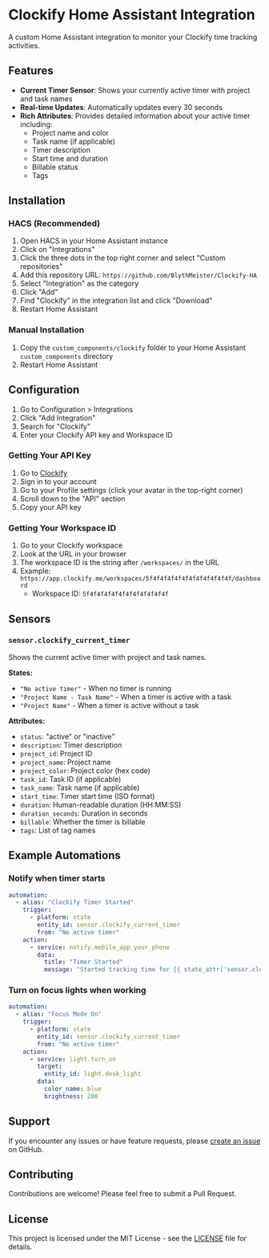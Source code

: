 # Clockify Home Assistant Integration

A custom Home Assistant integration to monitor your Clockify time tracking activities.

## Features

- **Current Timer Sensor**: Shows your currently active timer with project and task names
- **Real-time Updates**: Automatically updates every 30 seconds
- **Rich Attributes**: Provides detailed information about your active timer including:
  - Project name and color
  - Task name (if applicable)
  - Timer description
  - Start time and duration
  - Billable status
  - Tags

## Installation

### HACS (Recommended)

1. Open HACS in your Home Assistant instance
2. Click on "Integrations"
3. Click the three dots in the top right corner and select "Custom repositories"
4. Add this repository URL: `https://github.com/BlythMeister/Clockify-HA`
5. Select "Integration" as the category
6. Click "Add"
7. Find "Clockify" in the integration list and click "Download"
8. Restart Home Assistant

### Manual Installation

1. Copy the `custom_components/clockify` folder to your Home Assistant `custom_components` directory
2. Restart Home Assistant

## Configuration

1. Go to Configuration > Integrations
2. Click "Add Integration"
3. Search for "Clockify"
4. Enter your Clockify API key and Workspace ID

### Getting Your API Key

1. Go to [Clockify](https://clockify.me)
2. Sign in to your account
3. Go to your Profile settings (click your avatar in the top-right corner)
4. Scroll down to the "API" section
5. Copy your API key

### Getting Your Workspace ID

1. Go to your Clockify workspace
2. Look at the URL in your browser
3. The workspace ID is the string after `/workspaces/` in the URL
4. Example: `https://app.clockify.me/workspaces/5f4f4f4f4f4f4f4f4f4f4f4f/dashboard`
   - Workspace ID: `5f4f4f4f4f4f4f4f4f4f4f4f`

## Sensors

### `sensor.clockify_current_timer`

Shows the current active timer with project and task names.

**States:**

- `"No active timer"` - When no timer is running
- `"Project Name - Task Name"` - When a timer is active with a task
- `"Project Name"` - When a timer is active without a task

**Attributes:**

- `status`: "active" or "inactive"
- `description`: Timer description
- `project_id`: Project ID
- `project_name`: Project name
- `project_color`: Project color (hex code)
- `task_id`: Task ID (if applicable)
- `task_name`: Task name (if applicable)
- `start_time`: Timer start time (ISO format)
- `duration`: Human-readable duration (HH:MM:SS)
- `duration_seconds`: Duration in seconds
- `billable`: Whether the timer is billable
- `tags`: List of tag names

## Example Automations

### Notify when timer starts

```yaml
automation:
  - alias: "Clockify Timer Started"
    trigger:
      - platform: state
        entity_id: sensor.clockify_current_timer
        from: "No active timer"
    action:
      - service: notify.mobile_app_your_phone
        data:
          title: "Timer Started"
          message: "Started tracking time for {{ state_attr('sensor.clockify_current_timer', 'project_name') }}"
```

### Turn on focus lights when working

```yaml
automation:
  - alias: "Focus Mode On"
    trigger:
      - platform: state
        entity_id: sensor.clockify_current_timer
        from: "No active timer"
    action:
      - service: light.turn_on
        target:
          entity_id: light.desk_light
        data:
          color_name: blue
          brightness: 200
```

## Support

If you encounter any issues or have feature requests, please [create an issue](https://github.com/BlythMeister/Clockify-HA/issues) on GitHub.

## Contributing

Contributions are welcome! Please feel free to submit a Pull Request.

## License

This project is licensed under the MIT License - see the [LICENSE](LICENSE) file for details.